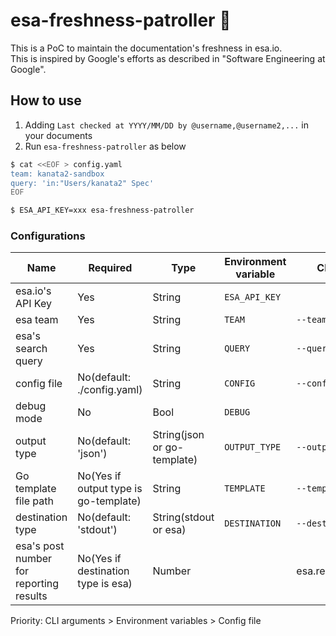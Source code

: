 esa-freshness-patroller :cop:
===

This is a PoC to maintain the documentation's freshness in esa.io.  
This is inspired by Google's efforts as described in "Software Engineering at Google".

## How to use

1. Adding `Last checked at YYYY/MM/DD by @username,@username2,...` in your documents
2. Run `esa-freshness-patroller` as below

``` sh
$ cat <<EOF > config.yaml
team: kanata2-sandbox
query: 'in:"Users/kanata2" Spec'
EOF

$ ESA_API_KEY=xxx esa-freshness-patroller
```

### Configurations

| Name | Required | Type | Environment variable | CLI argument | key for Config file(YAML) |
| ---- | -------- | ---- | -------------------- | ------------ | ----------------- |
| esa.io's API Key | Yes | String | `ESA_API_KEY` | | esaApiKey (not recommended) |
| esa team | Yes | String | `TEAM` | `--team` | team | 
| esa's search query | Yes | String | `QUERY` | `--query` | query |
| config file | No(default: ./config.yaml) | String | `CONFIG` | `--config` | |
| debug mode | No | Bool | `DEBUG` | | debug |
| output type | No(default: 'json') | String(json or go-template) | `OUTPUT_TYPE` | `--output` | outputType |
| Go template file path | No(Yes if output type is go-template) | String | `TEMPLATE` | `--template` | template |
| destination type | No(default: 'stdout') | String(stdout or esa) | `DESTINATION` | `--destination` | destination |
| esa's post number for reporting results | No(Yes if destination type is esa) | Number | | esa.reportPostNumber |

Priority: CLI arguments > Environment variables > Config file
